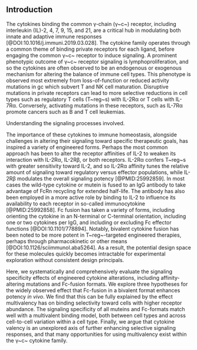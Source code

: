 ## Introduction

The cytokines binding the common γ-chain (γ~c~) receptor, including interleukin (IL)-2, 4, 7, 9, 15, and 21, are a critical hub in modulating both innate and adaptive immune responses [@DOI:10.1016/j.immuni.2019.03.028]. The cytokine family operates through a common theme of binding private receptors for each ligand, before engaging the common γ~c~ receptor to induce signaling. A prominent phenotypic outcome of γ~c~ receptor signaling is lymphoproliferation, and so the cytokines are often observed to be an endogenous or exogenous mechanism for altering the balance of immune cell types. This phenotype is observed most extremely from loss-of-function or reduced activity mutations in gc which subvert T and NK cell maturation. Disruptive mutations in private receptors can lead to more selective reductions in cell types such as regulatory T cells (T~reg~s) with IL-2Rα or T cells with IL-7Rα. Conversely, activating mutations in these receptors, such as IL-7Rα promote cancers such as B and T cell leukemias.


Understanding the signaling processes involved.

The importance of these cytokines to immune homeostasis, alongside challenges in altering their signaling toward specific therapeutic goals, has inspired a variety of engineered forms. Perhaps the most common approach has been to alter the receptor affinities of IL-2 to weaken its interaction with IL-2Rα, IL-2Rβ, or both receptors. IL-2Rα confers T~reg~s with greater sensitivity toward IL-2, and so IL-2Rα affinity tunes the relative amount of signaling toward regulatory versus effector populations, while IL-2Rβ modulates the overall signaling potency [@PMID:25992859]. In most cases the wild-type cytokine or mutein is fused to an IgG antibody to take advantage of FcRn recycling for extended half-life. The antibody has also been employed in a more active role by binding to IL-2 to influence its availability to each receptor in so-called immunocytokine [@PMID:25992858]. Fc fusion has taken a variety of forms, including orienting the cytokine in an N-terminal or C-terminal orientation, including one or two cytokines per IgG, and including or excluding Fc effector functions [@DOI:10.1101/778894]. Notably, bivalent cytokine fusion has been noted to be more potent in T~reg~-targeted engineered therapies, perhaps through pharmacokinetic or other means [@DOI:10.1126/sciimmunol.aba5264]. As a result, the potential design space for these molecules quickly becomes intractable for experimental exploration without consistent design principals.

Here, we systematically and comprehensively evaluate the signaling specificity effects of engineered cytokine alterations, including affinity-altering mutations and Fc-fusion formats. We explore three hypotheses for the widely observed effect that Fc-fusion in a bivalent format enhances potency _in vivo_. We find that this can be fully explained by the effect multivalency has on binding selectivity toward cells with higher receptor abundance. The signaling specificity of all muteins and Fc-formats match well with a multivalent binding model, both between cell types and across cell-to-cell variation within a cell type. Finally, we argue that cytokine valency is an unexplored axis of further enhancing selective signaling responses, and that many opportunities for using multivalency exist within the γ~c~ cytokine family.
